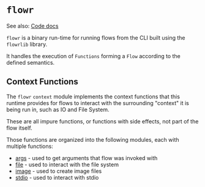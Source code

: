 # `flowr`

See also: [Code docs](http://andrewdavidmackenzie.github.io/flow/code/doc/flowr/index.html)

`flowr` is a binary run-time for running flows from the CLI built using the `flowrlib` library.

It handles the execution of `Functions` forming a `Flow` according to the defined semantics.

## Context Functions
The `flowr` `context` module implements the context functions that this runtime
provides for flows to interact with the surrounding "context" it is being run in, such as IO and File System.

These are all impure functions, or functions with side effects, not part of the flow itself.

Those functions are organized into the following modules, each with multiple functions:
* [args](../../flowr/src/cli/args/args.md) - used to get arguments that flow was invoked with
* [file](../../flowr/src/cli/file/file.md) - used to interact with the file system
* [image](../../flowr/src/cli/image/image.md) - used to create image files
* [stdio](../../flowr/src/cli/stdio/stdio.md) - used to interact with stdio